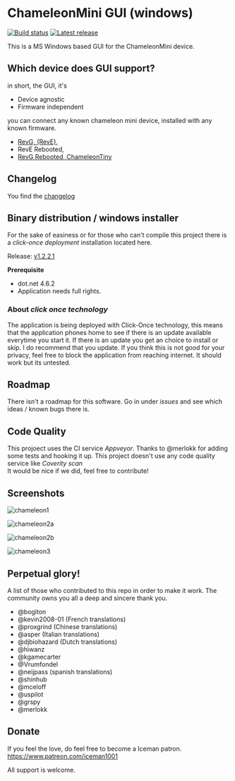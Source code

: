 # ChameleonMini GUI (windows)
 [![Build status](https://ci.appveyor.com/api/projects/status/fqsw72e2os8jyuui/branch/master?svg=true)](https://ci.appveyor.com/project/iceman1001/ChameleonMini-rebootedGUI/branch/master) 
[![Latest release](https://img.shields.io/github/release/iceman1001/ChameleonMini-rebootedGUI.svg)](https://github.com/iceman1001/ChameleonMini-rebootedGUI/releases/latest)


This is a MS Windows based GUI for the ChameleonMini device.


## Which device does GUI support?
in short, the GUI, it's
 - Device agnostic 
 - Firmware independent

you can connect any known chameleon mini device, installed with any known firmware.

 - [RevG, (RevE)](https://kasper-oswald.de/gb/chameleonmini/),
 - RevE Rebooted,
 - [RevG Rebooted, ChameleonTiny](https://www.indiegogo.com/projects/chameleonmini-rev-g-chameleontiny-by-proxgrind#/)

## Changelog
You find the [changelog](https://github.com/iceman1001/ChameleonMini-rebootedGUI/blob/master/CHANGELOG.md) 


## Binary distribution / windows installer
For the sake of easiness or for those who can't compile this project there is a _click-once deployment_ installation located here.

Release: [v1.2.2.1](http://www.icesql.se/download/ChameleonMiniGUI/publish.htm)

__Prerequisite__
* dot.net 4.6.2
* Application needs full rights.

### About _click once technology_
The application is being deployed with Click-Once technology, this means that the application phones home to see if there is an update available everytime you start it. If there is an update you get an choice to install or skip.  I do recommend that you update. If you think this is not good for your privacy,  feel free to block the application from reaching internet.  It should work but its untested.


## Roadmap
There isn't a roadmap for this software. Go in under _issues_ and see which ideas / known bugs there is.

## Code Quality
This projoect uses the CI service _Appveyor_.  Thanks to @merlokk for adding some tests and hooking it up.
This project doesn't use any code quality service like _Coverity scan_  
It would be nice if we did,  feel free to contribute!

## Screenshots
![chameleon1](https://user-images.githubusercontent.com/34060135/37828799-90af7bba-2e94-11e8-98d2-d832ddfd720d.jpg)

![chameleon2a](https://user-images.githubusercontent.com/34060135/37828802-9261fd02-2e94-11e8-8e30-b4b075d51043.jpg)

![chameleon2b](https://user-images.githubusercontent.com/34060135/37828804-942a1a3e-2e94-11e8-895c-339078081a95.jpg)

![chameleon3](https://user-images.githubusercontent.com/34060135/37828807-95be31e6-2e94-11e8-8bcd-e8a35ecd1cde.jpg)


## Perpetual glory!

A list of those who contributed to this repo in order to make it work. The community owns you all a deep and sincere thank you.
- @bogiton 
- @kevin2008-01 (French translations)
- @proxgrind (Chinese translations)
- @asper (Italian translations)
- @djbiohazard (Dutch translations)
- @hiwanz
- @kgamecarter
- @Vrumfondel
- @neijpass (spanish translations)
- @shinhub
- @mceloff
- @uspilot
- @grspy
- @merlokk


## Donate
If you feel the love,  do feel free to become a Iceman patron. 
https://www.patreon.com/iceman1001 

All support is welcome.
